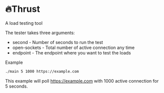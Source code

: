 # 🔥Thrust

A load testing tool

The tester takes three arguments:
- second - Number of seconds to run the test
- open-sockets - Total number of active connection any time
- endpoint - The endpoint where you want to test the loads

Example

```sh
./main 5 1000 https://example.com
```

This example will poll https://example.com with 1000 active connection for 5 seconds.